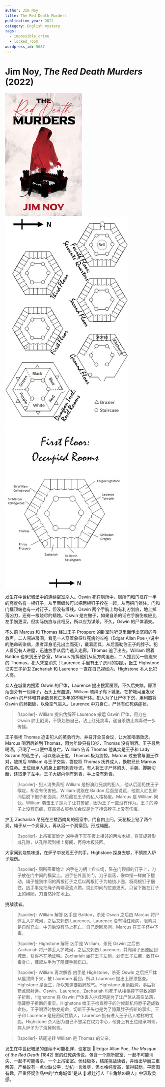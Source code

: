 ```yaml
---
author: Jim Noy
title: The Red Death Murders
publication_year: 2022
category: English mystery
tags:
  - impossible_crime
  - locked_room
wordpress_id: 5687
---
```


# Jim Noy, <i>The Red Death Murders</i> (2022)

<img src=images/2022_cover.jpg width=250/>

<img src=images/2022_floor_plan.jpg width=400/>
<img src=images/2022_floor_plan_1.jpg width=400/>

发生在中世纪城堡中的连续密室杀人。Oswin 死在厕所中，厕所门和门框在一半的高度各有一根钉子，从里面缠线可以把两根钉子拴在一起，从而把门锁住。门和门框顶端也有一对钉子，但没有缠线。Oswin 两个手腕上均有利刃划痕，地上掉落凶刀，还有一根烧尽的蜡烛。Oswin 是左撇子，如果自杀的话右手腕伤痕应比左手腕更深，但实际伤痕与此相反，所以应为谋杀。不久，Oswin 的尸体消失。

不久前 Marcus 和 Thomas 经过王子 Prospero 的卧室时听见里面传出沉闷的呼救声。二人闯进房间，看见一人穿着象征红死病的长袍（Edgar Allan Poe 小说中的绝命转染病，患者浑身毛孔出血而死），戴着面具，从后面勒住王子的脖子。犯人看见有人进屋，迅速放手从后门逃入走廊，Thomas 追了出去。William 跟着 Baldon 也来到王子卧室，Marcus 指挥他们从反方向追击，二人撞到另一侧跑来的 Thomas，犯人凭空消失！Laurence 手里有王子房间的钥匙，医生 Highstone 证实王子护卫 Zachariah 和 Laurence 一直在自己视线内，Highstone 本人比犯人高。

众人在城堡内搜索 Oswin 的尸体，Laurence 提出搜索房顶，不久后失踪。房顶烟囱旁有一段绳子，石头上有血迹。William 顺绳子爬下城堡，在护城河里发现 Oswin 的尸体和其余数具死亡多年的不明尸体。犯人为了让尸体下沉，用利器将 Oswin 的肺戳破，以免空气进入。Laurence 中刀身亡，尸体有红死病症状。

> [!spoiler]- William 提出伪解答
> Laurence 搬运 Oswin 尸体，用刀在 Oswin 肺上戳洞，不慎划伤自己，沾上红死病毒，遂自杀防止病毒进一步传播。

王子表扬 Thomas 追击犯人的英勇行为，并召开全员会议，让大家喝酒效忠。Marcus 喝酒后轮到 Thomas，因为年龄只有13岁，Thomas 没有喝酒。王子最后喝酒，只喝了一口便中毒身亡。William 告诉 Thomas 他其实是王子和 Lady Suzann 的私生子，可以继承王位，Thomas 极为震惊。Marcus 过去曾与国王作对，被捕后 William 与王子交易，答应将 Thomas 抚养成人，换取兄长 Marcus 的性命。王位继承人的身上都有刺青标识。有人将王子尸体的头、手腕、脚腕切断，还取走了左手。王子大腿内侧有刺青，手上没有刺青。

> [!spoiler]- 犯人消失真相
> William 是扮演红死病的犯人，他从后面扼住王子喉咙，却没有伤害他。William 说跟在 Baldon 后面是说谎，他跑入红色房间后脱下袍子和面具，然后藏在王子的私人楼梯里。Marcus 是 William 同伙。William 袭击王子是为了让其警醒，因为王子一直没有作为。王子的脖子上没有伤痕，穿高领衣服参加会议是为了掩饰脖子上没有伤痕。

护卫 Zachariah 吊死在三楼西南角的密室中，门自内上闩。天花板上钻了两个洞，绳子从一个洞穿入，再从另一个洞穿回，形成绳圈。

> [!spoiler]- 上吊密室诡计
> 凶手拆下天花板上相邻的两块木板，将其旋转形成孔隙，从孔隙爬到楼上房间，再将木板装回。

大家闻到烧焦味道，在炉子中发现王子的手。Highstone 探身去够，不慎跌入炉子烧伤。

> [!spoiler]- 厕所密室诡计
> 凶手在刀柄上拴长绳，系在门顶部的钉子上，刀子放在门中间的横梁上。凶手在外面关门，刀子震落，像单摆一样向下摆动，绳子撞到中间的两根钉子之后以两根钉子为轴绕小圈，将两根钉子捆住。凶手事先把绳子两端浸油点燃，烧到中间的位置熄灭，只留下捆在钉子上的绳圈，刀自然掉在地上。

挑战读者。

> [!spoiler]- William 解答
> 凶手是 Baldon，杀死 Oswin 之后由 Marcus 将尸体丢入护城河，之后又刺伤 Laurence。Laurence 没有得红死病，眼睛只是自然充血，中刀后没有马上死亡，自己走回房间。Marcus 在王子杯中下毒。

> [!spoiler]- Highstone 解答
> 凶手是 William，杀死 Oswin 之后由 Zachariah 将尸体丢入护城河，之后又刺伤 Laurence，并爬绳子迅速回到城堡，获得不在场证明。Zachariah 坐在王子左侧，划伤王子左腕，致其中毒身亡，藏起左手为了隐藏手腕伤口。

> [!spoiler]- William 再次解答
> 凶手是 Highstone，杀死 Oswin 之后把尸体从屋顶降下来，被 Laurence 看到，所以 Laurence 提出上房顶搜查。Highstone 是医生，所以知道要戳肺放气。Highstone 用箭戳洞，事后将箭点燃射远。Oswin、Laurence、Zachariah 均死于从楼梯摔下导致的脖子折断，Highstone 将 Oswin 尸体丢入护城河是为了让尸体从高空坠落，隐藏脖子折断的事实。Highstone 给王子检查脖子的时候趁机将脖子造成致命伤，王子喝酒时触发毙命，切断王子头也是为了隐藏脖子折断的事实。王子和 Laurence 是秘密同性情人，Laurence 拥有进入王子私人楼梯的钥匙。Highstone 杀人因为自己不想呆在权力中心，他身上有王位继承刺青，摔入炉子为了烧掉刺青。

> [!spoiler]- 结尾逆转
> William 是 Thomas 的父亲。

发生在中世纪城堡的连续不可能犯罪，设定是 📖 Edgar Allan Poe, <i>The Masque of the Red Death</i> (1842) 里的红死病传说，包含一个厕所密室、一起不可能消失、一起不可能毒杀、一个上吊密室。伏线极多，结尾挑战读者，并给出华丽三重解答，严格说有一点欠缺公平，动机一言难尽，但本格纯度高，值得鼓励。平面图有趣，严重怀疑作品中的“六角城堡”是从 📖 綾辻行人『十角館の殺人』中汲取灵感。